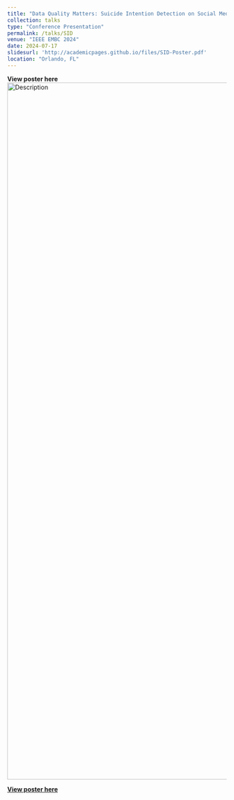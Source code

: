 ```yaml
---
title: "Data Quality Matters: Suicide Intention Detection on Social Media Posts Using a RoBERTa-CNN"
collection: talks
type: "Conference Presentation"
permalink: /talks/SID
venue: "IEEE EMBC 2024"
date: 2024-07-17
slidesurl: 'http://academicpages.github.io/files/SID-Poster.pdf'
location: "Orlando, FL"
---
```


**View poster here**
<img src="../images/SID-Poster.png" alt="Description" width="1200" height="1600">

[**View poster here**](../images/SID-Poster.png "SID Poster")